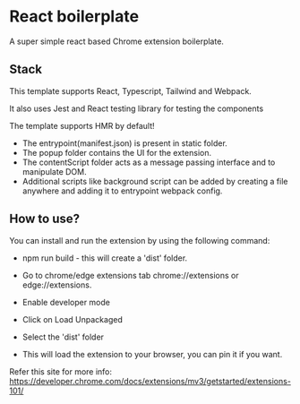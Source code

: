 # React boilerplate

A super simple react based Chrome extension boilerplate.

## Stack
This template supports React, Typescript, Tailwind and Webpack.

It also uses Jest and React testing library for testing the components

The template supports HMR by default!

* The entrypoint(manifest.json) is present in static folder.
* The popup folder contains the UI for the extension.
* The contentScript folder acts as a message passing interface and to manipulate DOM.
* Additional scripts like background script can be added by creating a file anywhere and adding it to entrypoint webpack config.

## How to use?

You can install and run the extension by using the following command:

* npm run build - this will create a 'dist' folder.
* Go to chrome/edge extensions tab chrome://extensions or edge://extensions.
* Enable developer mode
* Click on Load Unpackaged
* Select the 'dist' folder

* This will load the extension to your browser, you can pin it if you want.

Refer this site for more info: https://developer.chrome.com/docs/extensions/mv3/getstarted/extensions-101/